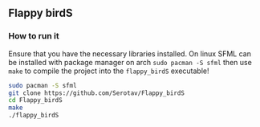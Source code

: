 ## Flappy birdS


### How to run it
Ensure that you have the necessary libraries installed. On linux SFML can be installed with package manager on arch `sudo pacman -S sfml` then use `make` to compile the project into the `flappy_birdS` executable! 
```bash
sudo pacman -S sfml
git clone https://github.com/Serotav/Flappy_birdS
cd Flappy_birdS
make
./flappy_birdS
```
